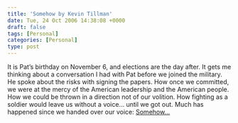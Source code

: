 ```yaml
---
title: 'Somehow by Kevin Tillman'
date: Tue, 24 Oct 2006 14:38:08 +0000
draft: false
tags: [Personal]
categories: [Personal]
type: post
---
```


It is Pat’s birthday on November 6, and elections are the day after. It gets me thinking about a conversation I had with Pat before we joined the military. He spoke about the risks with signing the papers. How once we committed, we were at the mercy of the American leadership and the American people. How we could be thrown in a direction not of our volition. How fighting as a soldier would leave us without a voice… until we got out. Much has happened since we handed over our voice: [Somehow...](http://www.truthdig.com/report/item/200601019_after_pats_birthday/)